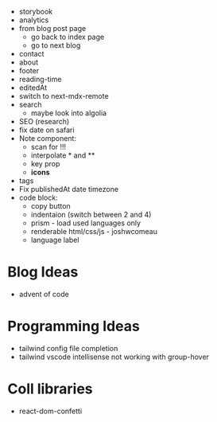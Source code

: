 - storybook
- analytics
- from blog post page
  - go back to index page
  - go to next blog
- contact
- about
- footer
- reading-time
- editedAt
- switch to next-mdx-remote
- search
  - maybe look into algolia
- SEO (research)
- fix date on safari
- Note component:
  - scan for !!!
  - interpolate \* and \*\*
  - key prop
  - **icons**
- tags
- Fix publishedAt date timezone
- code block:
  - copy button
  - indentaion (switch between 2 and 4)
  - prism - load used languages only
  - renderable html/css/js - joshwcomeau
  - language label

# Blog Ideas

- advent of code

# Programming Ideas

- tailwind config file completion
- tailwind vscode intellisense not working with group-hover

# Coll libraries

- react-dom-confetti

